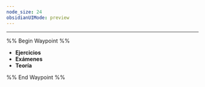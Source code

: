 ```yaml
---
node_size: 24
obsidianUIMode: preview
---
```

---
%% Begin Waypoint %%
- **Ejercicios**
- **Exámenes**
- **Teoría**

%% End Waypoint %%